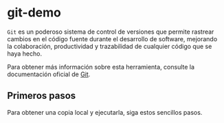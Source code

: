 # git-demo

`Git` es un poderoso sistema de control de versiones que permite rastrear cambios en el código fuente durante el desarrollo de software, mejorando la colaboración, productividad y trazabilidad de cualquier código que se haya hecho.

Para obtener más información sobre esta herramienta, consulte la documentación oficial de [Git](https://git-scm.com/).

## Primeros pasos

Para obtener una copia local y ejecutarla, siga estos sencillos pasos.
